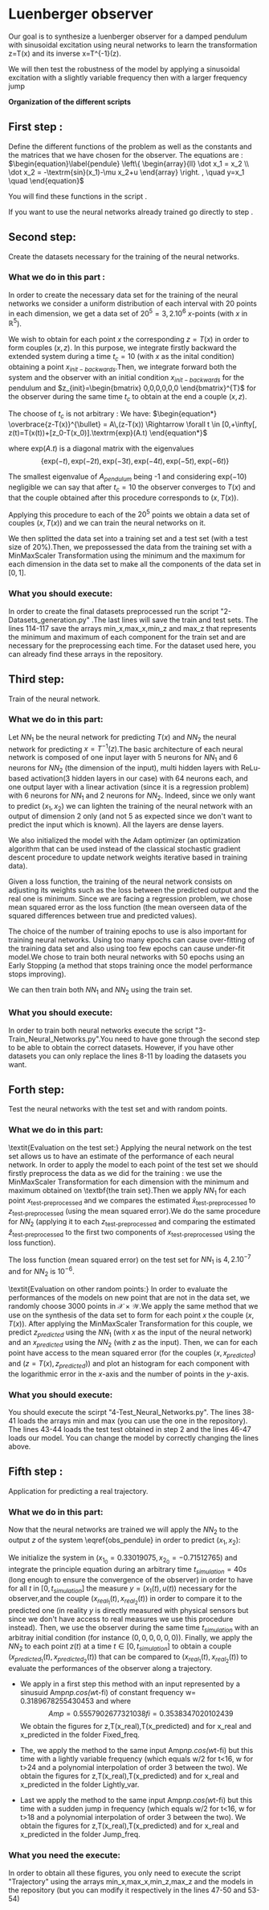 # Luenberger observer
Our goal is to synthesize a luenberger observer for a damped pendulum with sinusoidal excitation using neural networks to learn the transformation z=T(x) and its inverse x=T^{-1}(z).

We will then test the robustness of the model by applying a sinusoidal excitation with a slightly variable frequency then with a larger frequency jump


**Organization of the different scripts**
## First step :
Define the different functions of the problem as well as the constants and the matrices that we have chosen for the observer.
The equations are :
$\begin{equation}\label{pendule}
\left\{
    \begin{array}{ll}
        \dot x_1 = x_2 \\
        \dot x_2 = -\textrm{sin}(x_1)-\mu x_2+u 
    \end{array}
\right.
, \quad y=x_1 \quad
\end{equation}$

You will find these functions in the script .

If you want to use the neural networks already trained go directly to step .

## Second step:
Create the datasets necessary for the training of the neural networks.

### What we do in this part :

In order to create the necessary data set for the training of the neural networks we consider a uniform distribution of each interval with 20 points in each dimension, we get a data set of $20^5=3,2.10^6$ $x$-points (with $x$ in $\mathbb{R}^5$).

We wish to obtain for each point $x$ the corresponding $z = T(x)$ in order to form couples $(x,z)$.
In this purpose, we integrate firstly backward the extended system during a time $t_c = 10$ (with $x$ as the inital condition) obtaining a point $x_{init-backwards}$.Then, we integrate forward both the system and the observer with an initial condition $x_{init-backwards}$ for the pendulum and $z_{init}=\begin{bmatrix}
    0,0,0,0,0,0 
\end{bmatrix}^{T}$ for the observer during the same time $t_c$ to obtain at the end a couple $(x,z)$.

The choose of $t_c$ is not arbitrary : 
We have:
$\begin{equation*}
    \overbrace{z-T(x)}^{\bullet} = A\,(z-T(x)) \Rightarrow \forall t \in [0,+\infty[,
z(t)=T(x(t))+[z_0-T(x_0)].\textrm{exp}(A.t)
\end{equation*}$

where $\textrm{exp}(A.t)$ is a diagonal matrix with the eigenvalues 
$$\{\textrm{exp}(-t),\textrm{exp}(-2t),\textrm{exp}(-3t),\textrm{exp}(-4t),\textrm{exp}(-5t),\textrm{exp}(-6t)\}$$

The smallest eigenvalue of $A_{pendulum}$ being -1 and considering $\textrm{exp}(-10)$ negligible we can say that after $t_c=10$ the observer converges to $T(x)$ and that the couple obtained after this procedure corresponds to $(x,T(x))$.

Applying this procedure to each of the $20^5$ points we obtain a data set of couples $(x,T(x))$ and we can train the neural networks on it.

We then splitted the data set into a training set and a test set (with a test size of $20\%$).Then, we prepossessed the data from the training set with a MinMaxScaler Transformation using the minimum and the maximum for each dimension in the data set to make all the components of the data set in $[0,1]$.

###  What you should execute:
In order to create the final datasets preprocessed run the script "2-Datasets_generation.py" .The last lines will save the train and test sets.
The lines 114-117 save the arrays min_x,max_x,min_z and max_z that represents the minimum and maximum of each component for the train set and are necessary for the preprocessing each time. For the dataset used here, you can already find these arrays in the repository.

## Third step:
Train of the neural network.

### What we do in this part:
Let $NN_1$ be the neural network for predicting $T(x)$ and $NN_2$ the neural network for predicting $x=T^{-1}(z)$.The basic architecture of each neural network is composed of one input layer with 5 neurons for $NN_1$ and 6 neurons for $NN_2$ (the dimension of the input), multi hidden layers with ReLu-based activation(3 hidden layers in our case) with 64 neurons each, and one output layer with a linear activation (since it is a regression problem) with 6 neurons for $NN_1$ and 2 neurons for $NN_2$. Indeed, since we only want to predict $(x_1,x_2)$ we can lighten the training of the neural network with an output of dimension 2 only (and not 5 as expected since we don't want to predict the input which is known). All the layers are dense layers. 

We also initialized the model with the Adam optimizer (an optimization algorithm that can be used instead of the classical stochastic gradient descent procedure to update network weights iterative based in training data).

Given a loss function, the training of the neural network consists on adjusting its weights such as the loss between the predicted output and the real one is minimum.
Since we are facing a regression problem, we chose mean squared error as the loss function (the mean overseen data of the squared differences between true and predicted values).

The choice of the number of training epochs to use is also important for training neural networks. Using too many epochs can cause over-fitting of the training data set and also using too few epochs can cause under-fit model.We chose to train both neural networks with 50 epochs using an Early Stopping (a method that stops training once the model performance stops improving).

We can then train both $NN_1$ and $NN_2$ using the train set.

### What you should execute:
In order to train both neural networks execute the script "3-Train_Neural_Networks.py".You need to have gone through the second step to be able to obtain the correct datasets. However, if you have other datasets you can only replace the lines 8-11 by loading the datasets you want.

## Forth step:
Test the neural networks with the test set and with random points.

### What we do in this part:
\textit{Evaluation on the test set:}
Applying the neural network on the test set allows us to have an estimate of the performance of each neural network. In order to apply the model to each point of the test set we should firstly preprocess the data as we did for the training : we use the MinMaxScaler Transformation for each dimension with the minimum and maximum obtained on \textbf{the train set}.Then we apply $NN_1$ for each point $x_{\textrm{test-preprocessed}}$ and we compares the estimated $\hat{x}_{\textrm{test-preprocessed}}$ to $z_{\textrm{test-preprocessed}}$ (using the mean squared error).We do the same procedure for $NN_2$ (applying it to each $z_{\textrm{test-preprocessed}}$ and comparing the estimated $\hat{z}_{\textrm{test-preprocessed}}$ to the first two components of $x_{\textrm{test-preprocessed}}$ using the loss function).

The loss function (mean squared error) on the test set for $NN_1$ is $4,2.10^{-7}$ and for $NN_2$ is $10^{-6}$.

\textit{Evaluation on other random points:} In order to evaluate the performances of the models on new point that are not in the data set, we randomly choose 3000 points in $\mathcal{X}\times\mathcal{W}$.We apply the same method that we use on the synthesis of the data set to form for each point $x$ the couple $(x,T(x))$. After applying the MinMaxScaler Transformation for this couple, we predict $z_{predicted}$ using the $NN_1$ (with $x$ as the input of the neural network) and an $x_{predicted}$ using the $NN_2$ (with $z$ as the input).
Then, we can for each point have access to the mean squared error (for the couples ($x,x_{predicted}$) and ($z=T(x),z_{predicted}$)) and plot an histogram for each component with the logarithmic error in the $x$-axis and the number of points in the $y$-axis.

### What you should execute:
You should execute the scirpt "4-Test_Neural_Networks.py". The lines 38-41 loads the arrays min and max (you can use the one in the repository). The lines 43-44 loads the test test obtained in step 2 and the lines 46-47 loads our model. You can change the model by correctly changing the lines above.

## Fifth step :
Application for predicting a real trajectory.

### What we do in this part:
Now that the neural networks are trained we will apply the $NN_2$ to the output $z$ of the system \eqref{obs_pendule} in order to predict $(x_1,x_2)$:

We initialize the system in  $(x_1_0 = 0.33019075, x_2_0 = -0.71512765)$ and integrate the principle equation during an arbitrary time $t_{simulation} = 40s$ (long enough to ensure the convergence of the observer) in order to have for all $t$ in $[0,t_{simulation}]$ the measure $y=(x_1(t),u(t))$ necessary for the observer,and the couple ($x_{real}_1(t),x_{real}_2(t)$) in order to compare it to the predicted one (in reality $y$ is directly measured with physical sensors but since we don't have access to real measures we use this procedure instead). Then, we use the observer during the same time $t_{simulation}$ with an arbitray initial condition (for instance $(0,0,0,0,0,0)$). Finally, we apply the $NN_2$ to each point $z(t)$ at a time $t\in[0,t_{simulation}]$ to obtain a couple ($x_{predicted}_1(t),x_{predicted}_2(t)$) that can be compared to ($x_{real}_1(t),x_{real}_2(t)$) to evaluate the performances of the observer along a trajectory.

* We apply in a first step this method with an input represented by a sinusuid Amp*np.cos(w*t-fi) of constant frequency w= 0.3189678255430453 and where 
$$
Amp = 0.5557902677321038 
fi = 0.3538347020102439 $$
We obtain the figures for z,T(x_real),T(x_predicted) and for x_real and x_predicted in the folder Fixed_freq.

* The, we apply the method to the same input Amp*np.cos(w*t-fi) but this time with a lightly variable frequency (which equals w/2 for t<16, w for t>24 and a polynomial interpolation of order 3 between the two).
We obtain the figures for z,T(x_real),T(x_predicted) and for x_real and x_predicted in the folder Lightly_var.


* Last we apply the method to the same input Amp*np.cos(w*t-fi) but this time with a sudden jump in frequency (which equals w/2 for t<16, w for t>18 and a polynomial interpolation of order 3 between the two).
We obtain the figures for z,T(x_real),T(x_predicted) and for x_real and x_predicted in the folder Jump_freq.

### What you need the execute:
In order to obtain all these figures, you only need to execute the script "Trajectory" using the arrays min_x,max_x,min_z,max_z and the models in the repository (but you can modify it respectively in the lines 47-50 and 53-54) 
